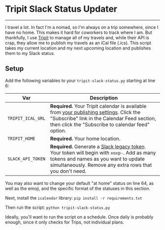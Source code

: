 # Tripit Slack Status Updater
---

I travel a lot. In fact I'm a nomad, so I'm always on a trip somewhere, since I have no home. This makes it hard for coworkers to track where I am. But thankfully, I use [Tripit](https://www.tripit.com) to manage all of my travels and, while their API is crap, they allow me to publish my travels as an iCal file (.ics). This script takes my current location and my next upcoming location and publishes them to my Slack status.

## Setup

Add the following variables to your `tripit-slack-status.py` starting at line 6:

| Var | Description |
| --- | --- |
| `TRIPIT_ICAL_URL` | **Required.** Your Tripit calendar is available from [your publishing settings](https://www.tripit.com/account/edit/section/publishing_options). Click the "Subscribe" link in the Calendar Feed section, then click the "Subscribe to calendar feed" option. |
| `TRIPIT_HOME` | **Required.** Your home location. |
| `SLACK_API_TOKEN` | **Required.** Generate a [Slack legacy token](https://api.slack.com/custom-integrations/legacy-tokens). Your token will begin with `xoxp-`. Add as many tokens and names as you want to update simultaneously. Remove any extra rows that you don't need. |

You may also want to change your default "at home" status on line 64, as well as the emoji, and the specific format of the statuses in this section.

Next, install the `icalendar` library:
`pip install -r requirements.txt`

Then run the script:
`python tripit-slack-status.py`

Ideally, you'll want to run the script on a schedule. Once daily is probably enough, since it only checks for Trips, not individual plans.
